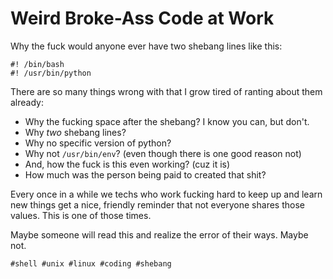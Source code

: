 # Weird Broke-Ass Code at Work

Why the fuck would anyone ever have two shebang lines like this:

```
#! /bin/bash
#! /usr/bin/python
```

There are so many things wrong with that I grow tired of ranting about
them already:

* Why the fucking space after the shebang? I know you can, but don't.
* Why *two* shebang lines?
* Why no specific version of python?
* Why not `/usr/bin/env`? (even though there is one good reason not)
* And, how the fuck is this even working? (cuz it is)
* How much was the person being paid to created that shit?

Every once in a while we techs who work fucking hard to keep up and
learn new things get a nice, friendly reminder that not everyone shares
those values. This is one of those times.

Maybe someone will read this and realize the error of their ways. Maybe
not.

    #shell #unix #linux #coding #shebang
